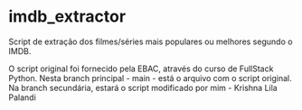 # imdb_extractor
Script de extração dos filmes/séries mais populares ou melhores segundo o IMDB.

O script original foi fornecido pela EBAC, através do curso de FullStack Python.
Nesta branch principal - main - está o arquivo com o script original. 
Na branch secundária, estará o script modificado por mim - Krishna Lila Palandi
